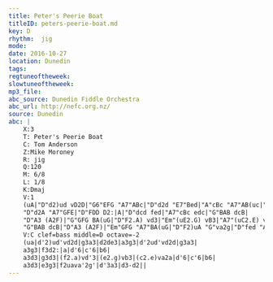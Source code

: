 ```yaml
---
title: Peter's Peerie Boat
titleID: peters-peerie-boat.md
key: D
rhythm:  jig
mode:
date: 2016-10-27
location: Dunedin
tags:
regtuneoftheweek:
slowtuneoftheweek:
mp3_file:
abc_source: Dunedin Fiddle Orchestra
abc_url: http://nefc.org.nz/
source: Dunedin
abc: |
    X:3
    T: Peter's Peerie Boat
    C: Tom Anderson
    Z:Mike Moroney
    R: jig
    Q:120
    M: 6/8
    L: 1/8
    K:Dmaj
    V:1
    (uA|"D"d2)ud vD2D|"G6"EFG "A7"ABc|"D"d2d "E7"Bed|"A"cBc "A7"AB(uc|"D"d2)ud vD2D|"G6"EFG "A7"(ABc)|
    "D"d2A "A7"GFE|"D"FDD D2:|A|"D"dcd fed|"A7"cBc edc|"G"BAB dcB|
    "D"A3 (A2F)|"G"GFG BA(uG|"D"F2.A) vd3|"Em"(uE2.G) vB3|"A7"(uC2.E) vA2A|"D"dcd fed|"A7"cBc edc|
    "G"BAB dcB|"D"A3 (A2F)|"Em"GFG "A7"BA(uG|"D"F2)uA "G"va2g|"D"fed "A7"Adc|"D"d3-d2||
    V:C clef=bass middle=D octave=-2
    (ua|d'2)ud'vd2d|g3a3|d2de3|a3g3|d'2ud'vd2d|g3a3|
    a3g3|f3d2:|a|d'6|c'6|b6|
    a3d3|g3d3|(f2.a)vd'3|(e2.g)vb3|(c2.e)va2a|d'6|c'6|b6|
    a3d3|e3g3|f2uava'2g'|d'3a3|d3-d2||
---
```

